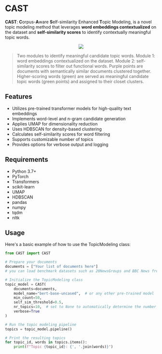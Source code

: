 # CAST

**CAST**: **C**orpus-**A**ware **S**elf-similarity Enhanced **T**opic Modeling, is a novel topic modeling method that leverages **word embeddings contextualized** on the dataset and **self-similarity scores** to identify contextually meaningful topic words.


<p align="center">
    <img src="https://github.com/amazingmatthew/CAST/blob/main/figs/CAST.png?sanitize=true">
</p>

>Two modules to identify meaningful candidate topic words. Module 1: word embeddings contextualized on the dataset. Module 2: self-similarity scores to filter out functional words. Purple points are documents with semantically similar documents clustered together. Higher-scoring words (green) are served as meaningful candidate topic words (green points) and assigned to their closet clusters.

## Features

- Utilizes pre-trained transformer models for high-quality text embeddings
- Implements word-level and n-gram candidate generation
- Applies UMAP for dimensionality reduction
- Uses HDBSCAN for density-based clustering
- Calculates self-similarity scores for word filtering
- Supports customizable number of topics
- Provides options for verbose output and logging

## Requirements

- Python 3.7+
- PyTorch
- Transformers
- scikit-learn
- UMAP
- HDBSCAN
- pandas
- numpy
- tqdm
- nltk

## Usage

Here's a basic example of how to use the TopicModeling class:

```python
from CAST import CAST

# Prepare your documents
documents = ["Your list of documents here"]
# you can load benchmark datasets such as 20NewsGroups and BBC News from [OCTIS](https://github.com/MIND-Lab/OCTIS)

# Initialize the TopicModeling class
topic_model = CAST(
    documents=documents,
    model_name="bert-base-uncased",  # or any other pre-trained model
    min_count=50,
    self_sim_threshold=0.5,
    nr_topics=10,  # set to None to automatically determine the number of topics
    verbose=True
)

# Run the topic modeling pipeline
topics = topic_model.pipeline()

# Print the resulting topics
for topic_id, words in topics.items():
    print(f"Topic {topic_id}: {', '.join(words)}")
